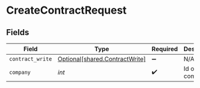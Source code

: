 # CreateContractRequest


## Fields

| Field                                                                  | Type                                                                   | Required                                                               | Description                                                            |
| ---------------------------------------------------------------------- | ---------------------------------------------------------------------- | ---------------------------------------------------------------------- | ---------------------------------------------------------------------- |
| `contract_write`                                                       | [Optional[shared.ContractWrite]](../../models/shared/contractwrite.md) | :heavy_minus_sign:                                                     | N/A                                                                    |
| `company`                                                              | *int*                                                                  | :heavy_check_mark:                                                     | Id of the company                                                      |